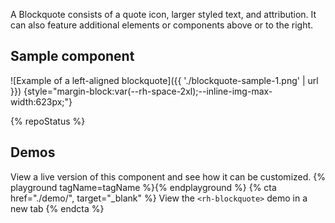 A Blockquote consists of a quote icon, larger styled text, and attribution. It 
can also feature additional elements or components above or to the right.

## Sample component

![Example of a left-aligned blockquote]({{ './blockquote-sample-1.png' | url }}) {style="margin-block:var(--rh-space-2xl);--inline-img-max-width:623px;"}

{% repoStatus %}

## Demos
  View a live version of this component and see how it can be customized.
  {% playground tagName=tagName %}{% endplayground %}
  {% cta href="./demo/", target="_blank" %}
    View the `<rh-blockquote>` demo in a new tab
  {% endcta %}

